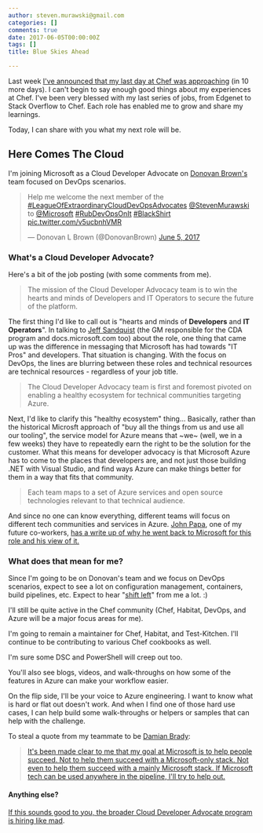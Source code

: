 ```yaml
---
author: steven.murawski@gmail.com
categories: []
comments: true
date: 2017-06-05T00:00:00Z
tags: []
title: Blue Skies Ahead

---
```


Last week [I've announced that my last day at Chef was approaching](http://stevenmurawski.com/powershell/2017/05/thank-you-chef/index.html) (in 10 more days).  I can't begin to say enough good things about my experiences at Chef.  I've been very blessed with my last series of jobs, from Edgenet to Stack Overflow to Chef.  Each role has enabled me to grow and share my learnings.

Today, I can share with you what my next role will be.

## Here Comes The Cloud

I'm joining Microsoft as a Cloud Developer Advocate on [Donovan Brown's](https://twitter.com/DonovanBrown) team focused on DevOps scenarios.

<blockquote class="twitter-tweet" data-lang="en"><p lang="en" dir="ltr">Help me welcome the next member of the <a href="https://twitter.com/hashtag/LeagueOfExtraordinaryCloudDevOpsAdvocates?src=hash">#LeagueOfExtraordinaryCloudDevOpsAdvocates</a> <a href="https://twitter.com/StevenMurawski">@StevenMurawski</a> to <a href="https://twitter.com/Microsoft">@Microsoft</a> <a href="https://twitter.com/hashtag/RubDevOpsOnIt?src=hash">#RubDevOpsOnIt</a> <a href="https://twitter.com/hashtag/BlackShirt?src=hash">#BlackShirt</a> <a href="https://t.co/v5ucbnhVMR">pic.twitter.com/v5ucbnhVMR</a></p>&mdash; Donovan L Brown (@DonovanBrown) <a href="https://twitter.com/DonovanBrown/status/871598419864940544">June 5, 2017</a></blockquote>
<script async src="//platform.twitter.com/widgets.js" charset="utf-8"></script>

### What's a Cloud Developer Advocate?

Here's a bit of the job posting (with some comments from me).

> The mission of the Cloud Developer Advocacy team is to win the hearts and minds of Developers and IT Operators to secure the future of the platform.   

The first thing I'd like to call out is "hearts and minds of **Developers** and **IT Operators**".  In talking to [Jeff Sandquist](https://twitter.com/jeffsand) (the GM responsible for the CDA program and docs.microsoft.com too) about the role, one thing that came up was the difference in messaging that Microsoft has had towards "IT Pros" and developers.  That situation is changing.  With the focus on DevOps, the lines are blurring between these roles and technical resources are technical resources - regardless of your job title.

> The Cloud Developer Advocacy team is first and foremost pivoted on enabling a healthy ecosystem for technical communities targeting Azure.

Next, I'd like to clarify this "healthy ecosystem" thing...  Basically, rather than the historical Microsft approach of "buy all the things from us and use all our tooling", the service model for Azure means that ~we~ (well, we in a few weeks) they have to repeatedly earn the right to be the solution for the customer.  What this means for developer advocacy is that Microsoft Azure has to come to the places that developers are, and not just those building .NET with Visual Studio, and find ways Azure can make things better for them in a way that fits that community.

> Each team maps to a set of Azure services and open source technologies relevant to that technical audience.

And since no one can know everything, different teams will focus on different tech communities and services in Azure.  [John Papa](https://twitter.com/john_papa), one of my future co-workers, [has a write up of why he went back to Microsoft for this role and his view of it.](https://johnpapa.net/developer-advocacy-at-microsoft/)

### What does that mean for me?

Since I'm going to be on Donovan's team and we focus on DevOps scenarios, expect to see a lot on configuration management, containers, build pipelines, etc.  Expect to hear "[shift left](https://blog.chef.io/2016/09/26/shift-left-security-and-compliance-automation-with-inspec-and-chef/)" from me a lot. :) 

I'll still be quite active in the Chef community (Chef, Habitat, DevOps, and Azure will be a major focus areas for me).  

I'm going to remain a maintainer for Chef, Habitat, and Test-Kitchen.  I'll continue to be contributing to various Chef cookbooks as well.

I'm sure some DSC and PowerShell will creep out too.

You'll also see blogs, videos, and walk-throughs on how some of the features in Azure can make your workflow easier.  

On the flip side, I'll be your voice to Azure engineering.  I want to know what is hard or flat out doesn't work.  And when I find one of those hard use cases, I can help build some walk-throughs or helpers or samples that can help with the challenge.

To steal a quote from my teammate to be [Damian Brady](https://twitter.com/damovisa):

> [It's been made clear to me that my goal at Microsoft is to help people succeed. Not to help them succeed with a Microsoft-only stack. Not even to help them succeed with a mainly Microsoft stack. If Microsoft tech can be used anywhere in the pipeline, I'll try to help out.](https://damianbrady.com.au/2017/06/01/im-joining-microsoft/)

#### Anything else?

[If this sounds good to you, the broader Cloud Developer Advocate program is hiring like mad](https://careers.microsoft.com/search.aspx#&&p2=all&p1=all&p3=1014&p4=US&p0=%22cloud+developer+advocate%22&p5=all).